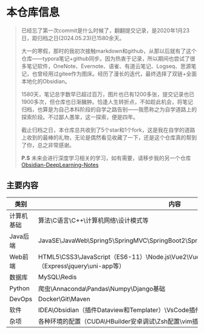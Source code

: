 # 本仓库信息

> 已经忘了第一次commit是什么时候了，翻翻提交记录，是2020年1月23日，距归档之日(2024.05.23)已1580余天。
> 
> 大一的寒假，那时的我初次接触markdown和github，从那以后就有了这个仓库——typora笔记+github同步。因为热衷于记录，所以期间也尝试了很多笔记软件，OneNote、Evernote、语雀、有道云笔记、Logseq、思源笔记，也曾经用过gitee作为图床。经历了漫长的迭代，最终选择了双链+全面本地化的Obsidian。
>
> 1580天，笔记总字数早已超过百万，图片也已有1200多张，提交记录也已1900多次，但仓库也日渐臃肿。恰逢人生转折点，不如趁此机会，将笔记归档，也算是为自己本科阶段的自学之路告别——我愿称之为自学道路上的探索阶段。不过鄙人愚笨，这一探索，便是四年。
> 
> 截止归档之日，本仓库总共收到了5个star和1个fork，这是我在自学的道路上收到的最棒的礼物，无论是偶然看见收藏了一下，还是这个仓库真的帮到了你，总之非常感谢。
> 
> **P.S** 未来会进行深度学习相关的学习，如有需要，请移步我的另一个仓库[Obsidian-DeepLearning-Notes](https://github.com/coderyjc/Obsidian-DeepLearning-Notes) 

## 主要内容

| 类别       | 内容                                                                                                        |
| ---------- | ----------------------------------------------------------------------------------------------------------- |
| 计算机基础 | 算法\C语言\C++\计算机网络\设计模式等                                                                            |
| Java后端   | JavaSE\JavaWeb\Spring5\SpringMVC\SpringBoot2\SpringCloud\MyBatis\MyBatisPlus\EasyPOI                  |
| Web前端    | HTML5\CSS3\JavaScript（ES6-11）\Node.js\Vue2\Vuex\Vue-Router\Webpack\各种组件库（Express\jquery\uni-app等） |
| 数据库     | MySQL\Redis                                                                                                 |
| Python     | 爬虫\Annaconda\Pandas\Numpy\Django基础                                                                      |
| DevOps | Docker\Git\Maven                                                                                            |
| 软件       | IDEA\Obsidian（插件Dataview和Templater）\VsCode插件等                                                       |
| 杂项       | 各种环境的配置（CUDA\HBuilder安卓调试\Zsh配置\vim插件等）、                                                 |
